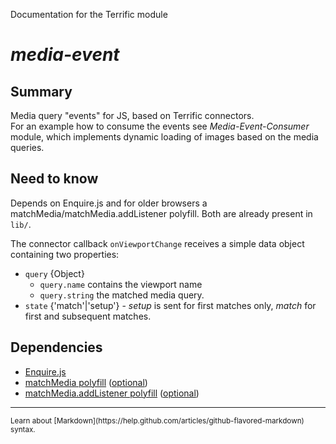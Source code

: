 Documentation for the Terrific module

# *media-event*


## Summary

Media query "events" for JS, based on Terrific connectors.  
For an example how to consume the events see _Media-Event-Consumer_ module, which implements dynamic loading of images based on the media queries.

## Need to know

Depends on Enquire.js and for older browsers a matchMedia/matchMedia.addListener polyfill. Both are already present in `lib/`.

The connector callback `onViewportChange` receives a simple data object containing two properties:
- `query` {Object}
    - `query.name` contains the viewport name
    - `query.string` the matched media query.
- `state` {'match'|'setup'} -  _setup_ is sent for first matches only, _match_ for first and subsequent matches.

## Dependencies

- [Enquire.js](http://wicky.nillia.ms/enquire.js/)
- [matchMedia polyfill](https://github.com/paulirish/matchMedia.js) ([optional](http://caniuse.com/#feat=matchmedia))
- [matchMedia.addListener polyfill](https://github.com/paulirish/matchMedia.js) ([optional](http://caniuse.com/#feat=matchmedia))

---

<small>
	Learn about [Markdown](https://help.github.com/articles/github-flavored-markdown) syntax.
<small>
